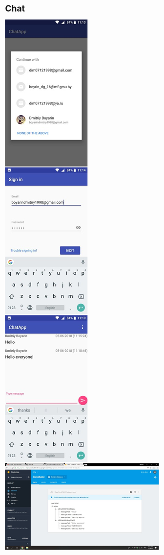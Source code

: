 # Chat
![Image alt](https://github.com/BoyarinDmitriy/Chat/blob/master/images/auth.jpg)   ![Image alt](https://github.com/BoyarinDmitriy/Chat/blob/master/images/auth1.jpg)   ![Image alt](https://github.com/BoyarinDmitriy/Chat/blob/master/images/chatApp.jpg)
![Image alt](https://github.com/BoyarinDmitriy/Chat/blob/master/images/firebase.jpg)
